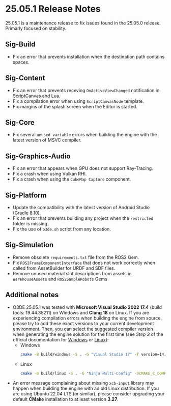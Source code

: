 # 25.05.1 Release Notes
25.05.1 is a maintenance release to fix issues found in the 25.05.0 release. Primarly focused on stability.

## Sig-Build
- Fix an error that prevents installation when the destination path contains spaces.

## Sig-Content
- Fix an error that prevents receving `OnActiveViewChanged` notification in ScriptCanvas and Lua.
- Fix a compilation error when using `ScriptCanvasNode` template.
- Fix margins of the splash screen when the Editor is started.

## Sig-Core
- Fix several `unused variable` errors when building the engine with the latest version of MSVC compiler.

## Sig-Graphics-Audio
- Fix an error that appears when GPU does not support Ray-Tracing.
- Fix a crash when using Vulkan RHI.
- Fix a crash when using the `CubeMap Capture` component.

## Sig-Platform
- Update the compatibility with the latest version of Android Studio (Gradle 8.10).
- Fix an error that prevents building any project when the `restricted` folder is missing.
- Fix the use of `o3de.sh` script from any location.

## Sig-Simulation
- Remove obsolete `requirements.txt` file from the ROS2 Gem.
- Fix `ROS2FrameComponentInterface` that does not work correctly when called from AssetBuilder for URDF and SDF files.
- Remove unused material slot descriptions from assets in `WarehouseAssets` and `ROS2SampleRobots` Gems

## Additional notes
- O3DE 25.05.1 was tested with **Microsoft Visual Studio 2022 17.4** (build tools: 19.44.35211) on Windows and **Clang 18** on Linux. If you are experiencing compilation errors when building the engine from source, please try to add these exact versions to your current development environment. Then, you can select the suggested compiler version when generating the engine solution for the first time (see *Step 3* of the official documentation for [Windows](https://docs.o3de.org/docs/welcome-guide/setup/setup-from-github/building-windows/#build-instructions) or [Linux](https://docs.o3de.org/docs/welcome-guide/setup/setup-from-github/building-linux/#build-instructions)):
  - Windows
    ```sh
    cmake -B build/windows -S . -G "Visual Studio 17" -T version=14.43
    ```
  - Linux
    ```sh
    cmake -B build/linux -S . -G "Ninja Multi-Config" -DCMAKE_C_COMPILER=clang-18 -DCMAKE_CXX_COMPILER=clang++-18
    ```
- An error message complaining about missing `xcb-input` library may happen when building the engine with an old Linux distribution. If you are using Ubuntu 22.04 LTS (or similar), please consider upgrading your default **CMake** installation to at least version **3.27**.
